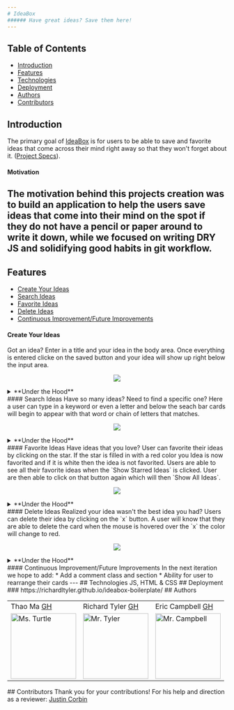 ```yaml
---
# IdeaBox
###### Have great ideas? Save them here!
---
```

## Table of Contents
* [Introduction](#introduction)
* [Features](#features)
* [Technologies](#technologies)
* [Deployment](#deployment)
* [Authors](#authors)
* [Contributors](#contributors)
## Introduction
The primary goal of [IdeaBox](https://github.com/richardltyler/ideabox-boilerplate) is for users to be able to save and favorite ideas that come across their mind right away so that they won't forget about it. ([Project Specs](https://frontend.turing.io/projects/module-1/ideabox-group.html)).
#### Motivation
The motivation behind this projects creation was to build an application to help the users save ideas that come into their mind on the spot if they do not have a pencil or paper around to write it down, while we focused on writing DRY JS and solidifying good habits in git workflow.
---
## Features
* [Create Your Ideas](#Create-Your-Ideas)
* [Search Ideas](#Search-Ideas)
* [Favorite Ideas](#Favorite-Ideas)
* [Delete Ideas](#Delete-Ideas)
* [Continuous Improvement/Future Improvements](#Continuous-Improvement/Future-Improvements)
#### Create Your Ideas
Got an idea? Enter in a title and your idea in the body area. Once everything is entered clicke on the saved button and your idea will show up right below the input area.
<p align = "center">
<img src="https://media.giphy.com/media/2OLnbrlVMtIplb5PWj/giphy.gif">
</p>
  <details>
    <summary>**Under the Hood**</summary>
    Using querySelector and `.value` we take the user inputs we created a function and interpolate the HTML to create the card with the users inputs from both the title field and body field. User will have to input text in both fields before the button will be able to be click upon.
  </details>
#### Search Ideas
Have so many ideas? Need to find a specific one? Here a user can type in a keyword or even a letter and below the seach bar cards will begin to appear with that word or chain of letters that matches.
<p align = "center">
<img src="https://media.giphy.com/media/wLqHY54ouAi2GmeOGy/giphy.gif">
</p>
    <details>
      <summary>**Under the Hood**</summary>
      First a qurySelector is used to access the search bar from HTML. Next by using `.value` we can now take user input. Then by using a for loop, JS will go through out array and using the method of `include` we can search fro any cards that include what the user input has typed in and add it to our new array of `matchIdea` to populate all matching cards.
    </details>
#### Favorite Ideas
Have ideas that you love? User can favorite their ideas by clicking on the star. If the star is filled in with a red color you Idea is now favorited and if it is white then the idea is not favorited. Users are able to see all their favorite ideas when the `Show Starred Ideas` is clicked. User are then able to click on that button again which will then `Show All Ideas`.
<p align = "center">
<img src="https://media.giphy.com/media/tJcd1EsG3GUGBID5Gd/giphy.gif">
</p>
  <details>
    <summary>**Under the Hood**</summary>
    Using an event listener on the star, when it ic clicked upon our function of `favoriteCard` is invoked and within this funciton we are using event delegation to change the image source of the star as well as the className and changing our star value from our idea class from false to true and vice versa for unfavoriting a star.
  </details>
#### Delete Ideas
Realized your idea wasn't the best idea you had? Users can delete their idea by clicking on the `x` button. A user will know that they are able to delete the card when the mouse is hovered over the `x` the color will change to red.
<p align = "center">
<img src="https://media.giphy.com/media/o6J9c88dLv96QZRuru/giphy.gif">
</p>
  <details>
    <summary>**Under the Hood**</summary>
     Using an event listener on the `x`, when it ic clicked upon our function of `deleteCard` is invoked and within this funciton we are using event delegation to target the card unique id and we are saying if that unique id is strictly equal to one another we are going to remove it from our array and after we remove ir from our array we are updating our local storage to show the updated array.
  </details>
#### Continuous Improvement/Future Improvements
 In the next iteration we hope to add:
  * Add a comment class and section
  * Ability for user to rearrange their cards
---
## Technologies
JS, HTML & CSS
## Deployment
### https://richardltyler.github.io/ideabox-boilerplate/
## Authors
<table>
    <tr>
        <td> Thao Ma <a href="https://github.com/thaomonster">GH</td>
        <td> Richard Tyler <a href="https://github.com/richardltyler">GH</td>
        <td> Eric Campbell <a href="https://github.com/mainlyetcetera">GH</td>
    </tr>
<td><img src="https://avatars3.githubusercontent.com/u/67611512?s=400&u=ef3bac38d4f7d6d8a899d26ce1f0eb169f11bb9b&v=4" alt="Ms. Turtle"
 width="150" height="auto" /></td>
 <td><img src="https://avatars3.githubusercontent.com/u/70095063?s=460&u=39c274f1a2fbb88cc013de61aa8307596a988255&v=4" alt="Mr. Tyler"
 width="150" height="auto" /></td>
 <td><img src="https://avatars0.githubusercontent.com/u/70294115?s=460&u=b24fae5febb30e7d1c9507c51ee760dba5e396e5&v=4" alt="Mr. Campbell"
 width="150" height="auto" /></td>
</table>
## Contributors
    Thank you for your contributions!
For his help and direction as a reviewer: <a href="https://github.com/Corbinj22">Justin Corbin</a>
